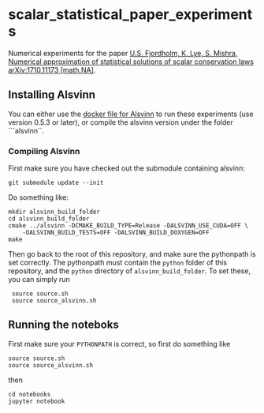 # scalar_statistical_paper_experiments
Numerical experiments for the paper [U.S. Fjordholm, K. Lye, S. Mishra, Numerical approximation of statistical solutions of scalar conservation laws arXiv:1710.11173 [math.NA]](https://arxiv.org/abs/1710.11173).


## Installing Alsvinn

You can either use the [docker file for Alsvinn](https://hub.docker.com/r/alsvinn/) to run these experiments (use version 0.5.3 or later), or compile the alsvinn version under the folder ```alsvinn``.

### Compiling Alsvinn

First make sure you have checked out the submodule containing alsvinn:

    git submodule update --init

Do something like:

    mkdir alsvinn_build_folder
    cd alsvinn_build_folder
    cmake ../alsvinn -DCMAKE_BUILD_TYPE=Release -DALSVINN_USE_CUDA=OFF \
        -DALSVINN_BUILD_TESTS=OFF -DALSVINN_BUILD_DOXYGEN=OFF
    make

Then go back to the root of this repository, and make sure the pythonpath is set correctly. The pythonpath must contain the ```python``` folder of this repository, and the ```python``` directory of ```alsvinn_build_folder```. To set these, you can simply run

     source source.sh
     source source_alsvinn.sh


## Running the noteboks

First make sure your ```PYTHONPATH``` is correct, so first do something like

    source source.sh
    source source_alsvinn.sh

then

    cd notebooks
    jupyter notebook